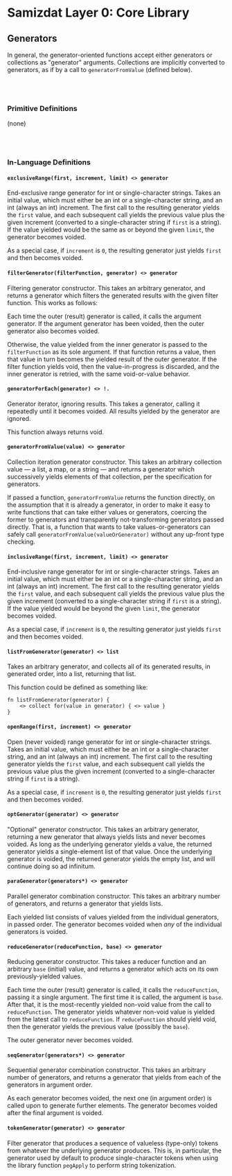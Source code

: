 Samizdat Layer 0: Core Library
==============================

Generators
----------

In general, the generator-oriented functions accept either generators
or collections as "generator" arguments. Collections are implicitly
converted to generators, as if by a call to `generatorFromValue` (defined
below).


<br><br>
### Primitive Definitions

(none)


<br><br>
### In-Language Definitions

#### `exclusiveRange(first, increment, limit) <> generator`

End-exclusive range generator for int or single-character strings.
Takes an initial value, which must either be an int or a single-character
string, and an int (always an int) increment. The first call to the
resulting generator yields the `first` value, and each subsequent call
yields the previous value plus the given increment (converted to a
single-character string if `first` is a string). If the value yielded
would be the same as or beyond the given `limit`, the generator becomes
voided.

As a special case, if `increment` is `0`, the resulting generator just
yields `first` and then becomes voided.

#### `filterGenerator(filterFunction, generator) <> generator`

Filtering generator constructor. This takes an arbitrary generator,
and returns a generator which filters the generated results
with the given filter function. This works as follows:

Each time the outer (result) generator is called, it calls the argument
generator. If the argument generator has been voided, then the outer
generator also becomes voided.

Otherwise, the value yielded from the inner generator is passed to the
`filterFunction` as its sole argument. If that function returns a value,
then that value in turn becomes the yielded result of the outer generator.
If the filter function yields void, then the value-in-progress is discarded,
and the inner generator is retried, with the same void-or-value behavior.

#### `generatorForEach(generator) <> !.`

Generator iterator, ignoring results. This takes a generator, calling
it repeatedly until it becomes voided. All results yielded by the
generator are ignored.

This function always returns void.

#### `generatorFromValue(value) <> generator`

Collection iteration generator constructor. This takes an arbitrary
collection value &mdash; a list, a map, or a string &mdash; and returns a
generator which successively yields elements of that collection, per the
specification for generators.

If passed a function, `generatorFromValue` returns the function directly,
on the assumption that it is already a generator, in order to make it easy
to write functions that can take either values or generators, coercing the
former to generators and transparently not-transforming generators passed
directly. That is, a function that wants to take values-or-generators can
safely call `generatorFromValue(valueOrGenerator)` without any up-front
type checking.

#### `inclusiveRange(first, increment, limit) <> generator`

End-inclusive range generator for int or single-character strings.
Takes an initial value, which must either be an int or a single-character
string, and an int (always an int) increment. The first call to the
resulting generator yields the `first` value, and each subsequent call
yields the previous value plus the given increment (converted to a
single-character string if `first` is a string). If the value yielded
would be beyond the given `limit`, the generator becomes voided.

As a special case, if `increment` is `0`, the resulting generator just
yields `first` and then becomes voided.

#### `listFromGenerator(generator) <> list`

Takes an arbitrary generator, and collects all of its generated results,
in generated order, into a list, returning that list.

This function could be defined as something like:

```
fn listFromGenerator(generator) {
    <> collect for(value in generator) { <> value }
}
```

#### `openRange(first, increment) <> generator`

Open (never voided) range generator for int or single-character strings.
Takes an initial value, which must either be an int or a single-character
string, and an int (always an int) increment. The first call to the
resulting generator yields the `first` value, and each subsequent call
yields the previous value plus the given increment (converted to a
single-character string if `first` is a string).

As a special case, if `increment` is `0`, the resulting generator just
yields `first` and then becomes voided.

#### `optGenerator(generator) <> generator`

"Optional" generator constructor. This takes an arbitrary generator,
returning a new generator that always yields lists and never
becomes voided. As long as the underlying generator yields a value, the
returned generator yields a single-element list of that value. Once the
underlying generator is voided, the returned generator yields the empty
list, and will continue doing so ad infinitum.

#### `paraGenerator(generators*) <> generator`

Parallel generator combination constructor. This takes an arbitrary number of
generators, and returns a generator that yields lists.

Each yielded list consists of values yielded from the individual generators,
in passed order. The generator becomes voided when *any* of the individual
generators is voided.

#### `reduceGenerator(reduceFunction, base) <> generator`

Reducing generator constructor. This takes a reducer function and
an arbitrary `base` (initial) value, and returns a generator which
acts on its own previously-yielded values.

Each time the outer (result) generator is called, it calls the
`reduceFunction`, passing it a single argument. The first time it is
called, the argument is `base`. After that, it is the most-recently
yielded non-void value from the call to `reduceFunction`. The generator
yields whatever non-void value is yielded from the latest call to
`reduceFunction`. If `reduceFunction` should yield void, then the
generator yields the previous value (possibly the `base`).

The outer generator never becomes voided.

#### `seqGenerator(generators*) <> generator`

Sequential generator combination constructor. This takes an arbitrary number
of generators, and returns a generator that yields from each of
the generators in argument order.

As each generator becomes voided, the next one (in argument order) is called
upon to generate further elements. The generator becomes voided after the
final argument is voided.

#### `tokenGenerator(generator) <> generator`

Filter generator that produces a sequence of valueless (type-only)
tokens from whatever the underlying generator produces. This is,
in particular, the generator used by default to produce single-character
tokens when using the library function `pegApply` to perform
string tokenization.
